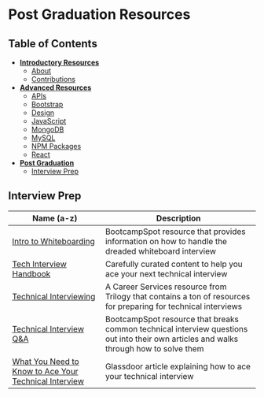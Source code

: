 # Post Graduation Resources

## **Table of Contents**

- [**Introductory Resources**](README.md#introductory-resources)
  - [About](README.md#about)
  - [Contributions](README.md#contributions)
- [**Advanced Resources**](ADVANCED.md#advanced-resources)
  - [APIs](ADVANCED.md#apis)
  - [Bootstrap](ADVANCED.md#bootstrap)
  - [Design](ADVANCED.md#design)
  - [JavaScript](ADVANCED.md#javascript)
  - [MongoDB](ADVANCED.md#mongodb)
  - [MySQL](ADVANCED.md#mysql)
  - [NPM Packages](ADVANCED.md#npm-packages)
  - [React](ADVANCED.md#react)
- [**Post Graduation**](POST-GRADUATION.md#post-graduation-resources)
  - [Interview Prep](POST-GRADUATION.md#interview-prep)



## **Interview Prep**

| Name (a-z)                                                                                                                                          | Description                                                                                                                            |
| --------------------------------------------------------------------------------------------------------------------------------------------------- | -------------------------------------------------------------------------------------------------------------------------------------- |
| [Intro to Whiteboarding](https://coding-bootcamp-whiteboarding-algorithms.readthedocs-hosted.com/en/latest/)                                        | BootcampSpot resource that provides information on how to handle the dreaded whiteboard interview                                      |
| [Tech Interview Handbook](https://yangshun.github.io/tech-interview-handbook/)                                                                      | Carefully curated content to help you ace your next technical interview                                                                |
| [Technical Interviewing](https://mycareerspot.org/technical-interviewing)                                                                           | A Career Services resource from Trilogy that contains a ton of resources for preparing for technical interviews                        |
| [Technical Interview Q&A](https://coding-bootcamp-whiteboarding-algorithms.readthedocs-hosted.com/en/latest/modules/technical-interview-questions/) | BootcampSpot resource that breaks common technical interview questions out into their own articles and walks through how to solve them |
| [What You Need to Know to Ace Your Technical Interview](https://www.glassdoor.com/blog/technical-interview-tips/)                                   | Glassdoor article explaining how to ace your technical interview                                                                       |